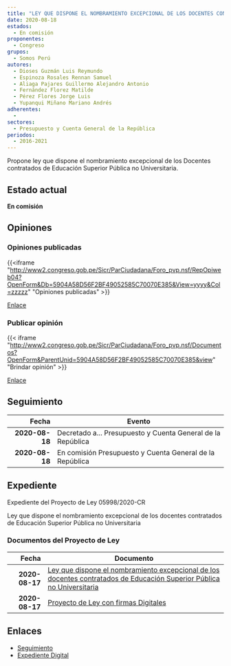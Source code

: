 ```yaml
---
title: "LEY QUE DISPONE EL NOMBRAMIENTO EXCEPCIONAL DE LOS DOCENTES CONTRATADOS DE EDUCACIÓN SUPERIOR PÚBLICA NO UNIVERSITARIA"
date: 2020-08-18
estados: 
  - En comisión
proponentes: 
  - Congreso
grupos: 
  - Somos Perú
autores: 
  - Dioses Guzmán Luis Reymundo
  - Espinoza Rosales Rennan Samuel
  - Aliaga Pajares Guillermo Alejandro Antonio
  - Fernández Florez Matilde
  - Pérez Flores Jorge Luis
  - Yupanqui Miñano Mariano Andrés
adherentes: 
  - 
sectores: 
  - Presupuesto y Cuenta General de la República
periodos: 
  - 2016-2021
---
```


Propone ley que dispone el nombramiento excepcional de los Docentes contratados de Educación Superior Pública no Universitaria.


## Estado actual

**En comisión**

## Opiniones

### Opiniones publicadas

{{<iframe "http://www2.congreso.gob.pe/Sicr/ParCiudadana/Foro_pvp.nsf/RepOpiweb04?OpenForm&Db=5904A58D56F2BF49052585C70070E385&View=yyyy&Col=zzzzz" "Opiniones publicadas" >}}

[Enlace](http://www2.congreso.gob.pe/Sicr/ParCiudadana/Foro_pvp.nsf/RepOpiweb04?OpenForm&Db=5904A58D56F2BF49052585C70070E385&View=yyyy&Col=zzzzz)
### Publicar opinión

{{< iframe "http://www2.congreso.gob.pe/Sicr/ParCiudadana/Foro_pvp.nsf/Documentos?OpenForm&ParentUnid=5904A58D56F2BF49052585C70070E385&view" "Brindar opinión" >}}

[Enlace](http://www2.congreso.gob.pe/Sicr/ParCiudadana/Foro_pvp.nsf/Documentos?OpenForm&ParentUnid=5904A58D56F2BF49052585C70070E385&view)

## Seguimiento

| Fecha | Evento |
|------:|--------|
| **2020-08-18** | Decretado a... Presupuesto y Cuenta General de la República|
| **2020-08-18** | En comisión Presupuesto y Cuenta General de la República|


## Expediente

Expediente del Proyecto de Ley 05998/2020-CR

Ley que dispone el nombramiento excepcional de los docentes contratados de Educación Superior Pública no Universitaria


### Documentos del Proyecto de Ley

| Fecha | Documento |
|------:|--------|
| **2020-08-17** | [Ley que dispone el nombramiento excepcional de los docentes contratados de Educación Superior Pública no Universitaria](http://www.leyes.congreso.gob.pe/Documentos/2016_2021/Proyectos_de_Ley_y_de_Resoluciones_Legislativas/PL05998-20200817.pdf) |
| **2020-08-17** | [Proyecto de Ley con firmas Digitales](http://www.leyes.congreso.gob.pe/Documentos/2016_2021/Proyectos_de_Ley_y_de_Resoluciones_Legislativas/Proyectos_Firmas_digitales/PL05998.pdf) |

## Enlaces 

- [Seguimiento](http://www2.congreso.gob.pe/Sicr/TraDocEstProc/CLProLey2016.nsf/f7fff46988ca05b1052578e100829cc7/c62ad4081025d349052585c8000c19b7?OpenDocument)
- [Expediente Digital](http://www2.congreso.gob.pe/Sicr/TraDocEstProc/CLProLey2016.nsf/f7fff46988ca05b1052578e100829cc7/c62ad4081025d349052585c8000c19b7?OpenDocument&Click=05257FB7005EB655.eb71d0cf91d8294e05256cdf006b5706/$Body/0.1C6C)
